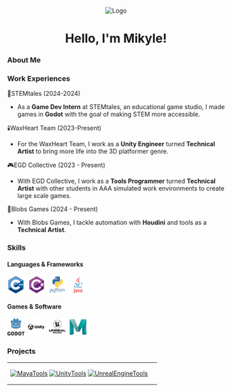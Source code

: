 <p align="center">
  <img width="100" src="https://getmikyled.github.io/Art/BuffTurtle.png" alt="Logo")>
</p>

<h1 align="center">
  Hello, I'm Mikyle!
</h1>

### About Me

### Work Experiences

🌱STEMtales (2024-2024) <br>
 * As a **Game Dev Intern** at STEMtales, an educational game studio, I made games in **Godot** with the goal of making STEM more accessible.

🕯️WaxHeart Team (2023-Present) <br>
 *  For the WaxHeart Team, I work as a **Unity Engineer** turned **Technical Artist** to bring more life into the 3D platformer genre.

🎮EGD Collective (2023 - Present) <br>
 * With EGD Collective, I work as a **Tools Programmer** turned **Technical Artist** with other students in AAA simulated work environments to create large scale games.

🍦Blobs Games (2024 - Present) <br>
 * With Blobs Games, I tackle automation with **Houdini** and tools as a **Technical Artist**.

### Skills
#### Languages & Frameworks
<!-- Got icons from https://github.com/devicons/devicon/tree/master/icons -->
<div>
  <img src="https://github.com/devicons/devicon/blob/master/icons/cplusplus/cplusplus-original.svg" title="C++" alt="C++" width="40" height="40"/>&nbsp;
  <img src="https://github.com/devicons/devicon/blob/master/icons/csharp/csharp-original.svg" title="C#" alt="C#" width="40" height="40"/>&nbsp;
  <img src="https://github.com/devicons/devicon/blob/master/icons/python/python-original-wordmark.svg" title="Python" alt="Python" width="40" height="40"/>&nbsp;
  <img src="https://github.com/devicons/devicon/blob/master/icons/java/java-original-wordmark.svg" title="Java" alt="Java" width="40" height="40"/>&nbsp;  
</div>

#### Games & Software

<div>
  <img src="https://github.com/devicons/devicon/blob/master/icons/godot/godot-original-wordmark.svg" title="Godot" alt="Godot" width="40" height="40"/>&nbsp;
  <img src="https://github.com/devicons/devicon/blob/master/icons/unity/unity-original-wordmark.svg" title="Unity" alt="Unity" width="40" height="40"/>&nbsp;
  <img src="https://github.com/devicons/devicon/blob/master/icons/unrealengine/unrealengine-original-wordmark.svg" title="Unreal" alt="Unreal" width="40" height="40"/>&nbsp;
  <img src="https://github.com/devicons/devicon/blob/master/icons/maya/maya-original.svg" title="Maya" alt="Maya" width="40" height="40"/>&nbsp;

### Projects
<span>
<table>
  <tr>
  <td>
      
[![MayaTools](https://github-readme-stats.vercel.app/api/pin/?username=getmikyled&repo=MayaTools&theme=calm)](https://github.com/getmikyled/MayaTools)
[![UnityTools](https://github-readme-stats.vercel.app/api/pin/?username=getmikyled&repo=UnityTools&theme=calm)](https://github.com/getmikyled/UnityTools)
[![UnrealEngineTools](https://github-readme-stats.vercel.app/api/pin/?username=getmikyled&repo=UnrealEngineTools&theme=calm)](https://github.com/getmikyled/UnrealEngineTools)
    
  </td>
  <td>
</table>
</span>

<!--
**getmikyled/getmikyled** is a ✨ _special_ ✨ repository because its `README.md` (this file) appears on your GitHub profile.

Here are some ideas to get you started:

- 🔭 I’m currently working on ...
- 🌱 I’m currently learning ...
- 👯 I’m looking to collaborate on ...
- 🤔 I’m looking for help with ...
- 💬 Ask me about ...
- 📫 How to reach me: ...
- 😄 Pronouns: ...
- ⚡ Fun fact: ...
-->
